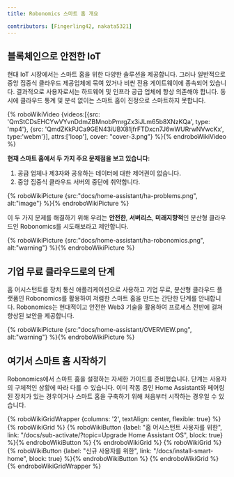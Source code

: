 ```yaml
---
title: Robonomics 스마트 홈 개요

contributors: [Fingerling42, nakata5321]
---
```


## 블록체인으로 안전한 IoT

현대 IoT 시장에서는 스마트 홈을 위한 다양한 솔루션을 제공합니다. 그러나 일반적으로 중앙 집중식 클라우드 제공업체에 묶여 있거나 비싼 전용 게이트웨이에 종속되어 있습니다. 결과적으로 사용자로서는 하드웨어 및 인프라 공급 업체에 항상 의존해야 합니다. 동시에 클라우드 통계 및 분석 없이는 스마트 홈이 진정으로 스마트하지 못합니다.

{% roboWikiVideo {videos:[{src: 'QmStCDsEHCYwVYvnDdmZBMnobPmrgZx3iJLm65b8XNzKQa', type: 'mp4'}, {src: 'QmdZKkPJCa9GEN43iUBX81jfrFTDxcn7J6wWURrwNVwcKx', type:'webm'}], attrs:['loop'], cover: "cover-3.png"} %}{% endroboWikiVideo %}

**현재 스마트 홈에서 두 가지 주요 문제점을 보고 있습니다:**

1. 공급 업체나 제3자와 공유하는 데이터에 대한 제어권이 없습니다.
2. 중앙 집중식 클라우드 서버의 중단에 취약합니다.

{% roboWikiPicture {src:"docs/home-assistant/ha-problems.png", alt:"image"} %}{% endroboWikiPicture %}

이 두 가지 문제를 해결하기 위해 우리는 **안전한**, **서버리스**, **미래지향적**인 분산형 클라우드인 Robonomics를 시도해보라고 제안합니다.

{% roboWikiPicture {src:"docs/home-assistant/ha-robonomics.png", alt:"warning"} %}{% endroboWikiPicture %}

## 기업 무료 클라우드로의 단계

홈 어시스턴트를 장치 통신 애플리케이션으로 사용하고 기업 무료, 분산형 클라우드 플랫폼인 Robonomics를 활용하여 저렴한 스마트 홈을 만드는 간단한 단계를 안내합니다. Robonomics는 현대적이고 안전한 Web3 기술을 활용하여 프로세스 전반에 걸쳐 향상된 보안을 제공합니다.

{% roboWikiPicture {src:"docs/home-assistant/OVERVIEW.png", alt:"warning"} %}{% endroboWikiPicture %}

## 여기서 스마트 홈 시작하기

Robonomics에서 스마트 홈을 설정하는 자세한 가이드를 준비했습니다. 단계는 사용자의 구체적인 상황에 따라 다를 수 있습니다. 이미 작동 중인 Home Assistant와 페어링된 장치가 있는 경우이거나 스마트 홈을 구축하기 위해 처음부터 시작하는 경우일 수 있습니다.

{% roboWikiGridWrapper {columns: '2', textAlign: center, flexible: true} %}
	{% roboWikiGrid %} 	{% roboWikiButton {label: "홈 어시스턴트 사용자를 위한", link: "/docs/sub-activate/?topic=Upgrade Home Assistant OS", block: true} %}{% endroboWikiButton %} {% endroboWikiGrid %}
	{% roboWikiGrid %} 	{% roboWikiButton {label: "신규 사용자를 위한", link: "/docs/install-smart-home", block: true} %}{% endroboWikiButton %} {% endroboWikiGrid %}
{% endroboWikiGridWrapper %}
